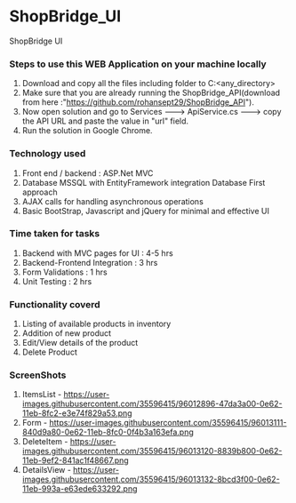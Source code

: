# ShopBridge_UI
ShopBridge UI

### Steps to use this WEB Application on your machine locally

1) Download and copy all the files including folder to C:\<any_directory>
2) Make sure that you are already running the ShopBridge_API(download from here :"https://github.com/rohansept29/ShopBridge_API").
3) Now open solution and go to Services ---> ApiService.cs ---> copy the API URL and paste the value in "url" field.
4) Run the solution in Google Chrome.

### Technology used

1) Front end / backend : ASP.Net MVC
2) Database MSSQL with EntityFramework integration Database First approach
3) AJAX calls for handling asynchronous operations
4) Basic BootStrap, Javascript and jQuery for minimal and effective UI

### Time taken for tasks

1) Backend with MVC pages for UI : 4-5 hrs
2) Backend-Frontend Integration : 3 hrs
3) Form Validations : 1 hrs
4) Unit Testing : 2 hrs

### Functionality coverd

1) Listing of available products in inventory
2) Addition of new product
3) Edit/View details of the product
4) Delete Product

### ScreenShots

1) ItemsList - https://user-images.githubusercontent.com/35596415/96012896-47da3a00-0e62-11eb-8fc2-e3e74f829a53.png
2) Form - https://user-images.githubusercontent.com/35596415/96013111-840d9a80-0e62-11eb-8fc0-0f4b3a163efa.png
3) DeleteItem - https://user-images.githubusercontent.com/35596415/96013120-8839b800-0e62-11eb-9ef2-841ac1f48667.png
4) DetailsView - https://user-images.githubusercontent.com/35596415/96013132-8bcd3f00-0e62-11eb-993a-e63ede633292.png
